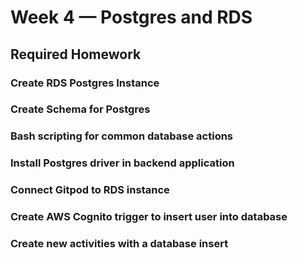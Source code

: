 # Week 4 — Postgres and RDS

## Required Homework

### Create RDS Postgres Instance

### Create Schema for Postgres

### Bash scripting for common database actions

### Install Postgres driver in backend application

### Connect Gitpod to RDS instance

### Create AWS Cognito trigger to insert user into database

### Create new activities with a database insert
